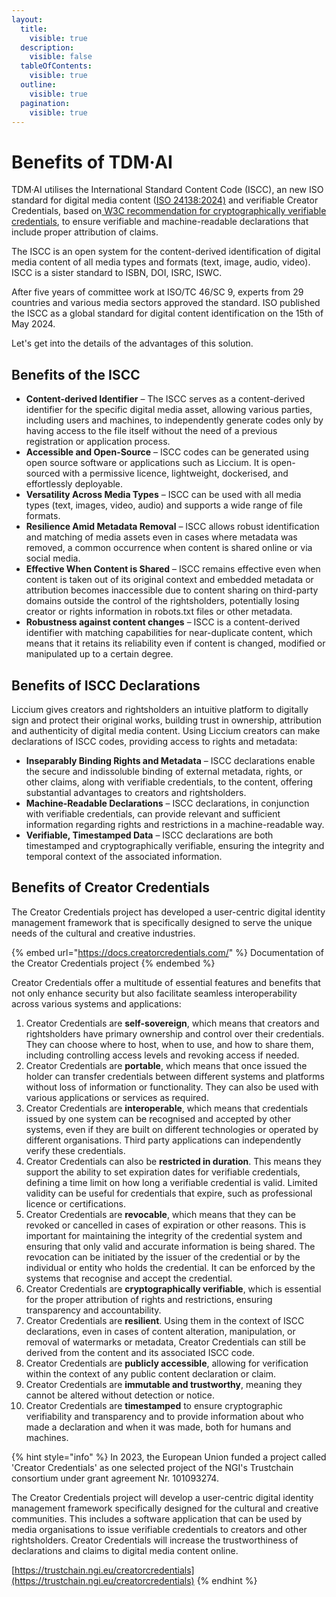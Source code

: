 ```yaml
---
layout:
  title:
    visible: true
  description:
    visible: false
  tableOfContents:
    visible: true
  outline:
    visible: true
  pagination:
    visible: true
---
```


# Benefits of TDM·AI

TDM·AI utilises the International Standard Content Code (ISCC), an new ISO standard for digital media content ([ISO 24138:2024)](https://www.iso.org/standard/77899.html) and verifiable Creator Credentials, based on[ W3C recommendation for cryptographically verifiable credentials](https://www.w3.org/TR/vc-data-model-2.0/), to ensure verifiable and machine-readable declarations that include proper attribution of claims.&#x20;

The ISCC is an open system for the content-derived identification of digital media content of all media types and formats (text, image, audio, video).  ISCC is a sister standard to ISBN, DOI, ISRC, ISWC.

After five years of committee work at ISO/TC 46/SC 9, experts from 29 countries and various media sectors approved the standard. ISO published the ISCC as a global standard for digital content identification on the 15th of May 2024.

Let's get into the details of the advantages of this solution.&#x20;

## Benefits of the ISCC

* **Content-derived Identifier** – The ISCC serves as a content-derived identifier for the specific digital media asset, allowing various parties, including users and machines, to independently generate codes only by having access to the file itself without the need of a previous registration or application process.
* **Accessible and Open-Source** – ISCC codes can be generated using open source software or applications such as Liccium. It is open-sourced with a permissive licence, lightweight, dockerised, and effortlessly deployable.&#x20;
* **Versatility Across Media Types** – ISCC can be used with all media types (text, images, video, audio) and supports a wide range of file formats.
* **Resilience Amid Metadata Removal** – ISCC allows robust identification and matching of media assets even in cases where metadata was removed, a common occurrence when content is shared online or via social media.
* **Effective When Content is Shared** – ISCC remains effective even when content is taken out of its original context and embedded metadata or attribution becomes inaccessible due to content sharing on third-party domains outside the control of the rightsholders, potentially losing creator or rights information in robots.txt files or other metadata.
* **Robustness against content changes** – ISCC is a content-derived identifier with matching capabilities for near-duplicate content, which means that it retains its reliability even if content is changed, modified or manipulated up to a certain degree.

## Benefits of ISCC Declarations

Liccium gives creators and rightsholders an intuitive platform to digitally sign and protect their original works, building trust in ownership, attribution and authenticity of digital media content. Using Liccium creators can make declarations of ISCC codes, providing access to rights and metadata:

* **Inseparably Binding Rights and Metadata** – ISCC declarations enable the secure and indissoluble binding of external metadata, rights, or other claims, along with verifiable credentials, to the content, offering substantial advantages to creators and rightsholders.
* **Machine-Readable Declarations** – ISCC declarations, in conjunction with verifiable credentials, can provide relevant and sufficient information regarding rights and restrictions in a machine-readable way.
* **Verifiable, Timestamped Data** – ISCC declarations are both timestamped and cryptographically verifiable, ensuring the integrity and temporal context of the associated information.

## Benefits of Creator Credentials

The Creator Credentials project has developed a user-centric digital identity management framework that is specifically designed to serve the unique needs of the cultural and creative industries.&#x20;

{% embed url="https://docs.creatorcredentials.com/" %}
Documentation of the Creator Credentials project
{% endembed %}

Creator Credentials offer a multitude of essential features and benefits that not only enhance security but also facilitate seamless interoperability across various systems and applications:

1. Creator Credentials are **self-sovereign**, which means that creators and rightsholders have primary ownership and control over their credentials. They can choose where to host, when to use, and how to share them, including controlling access levels and revoking access if needed.
2. Creator Credentials are **portable**, which means that once issued the holder can transfer credentials between different systems and platforms without loss of information or functionality. They can also be used with various applications or services as required.
3. Creator Credentials are **interoperable**, which means that credentials issued by one system can be recognised and accepted by other systems, even if they are built on different technologies or operated by different organisations. Third party applications can independently verify these credentials.
4. Creator Credentials  can also be **restricted in duration**. This means they support the ability to set expiration dates for verifiable credentials, defining a time limit on how long a verifiable credential is valid. Limited validity can be useful for credentials that expire, such as professional licence or certifications.
5. Creator Credentials  are **revocable**, which means that they can be revoked or cancelled in cases of expiration or other reasons. This is important for maintaining the integrity of the credential system and ensuring that only valid and accurate information is being shared. The revocation can be initiated by the issuer of the credential or by the individual or entity who holds the credential. It can be enforced by the systems that recognise and accept the credential.
6. Creator Credentials are **cryptographically verifiable**, which is essential for the proper attribution of rights and restrictions, ensuring transparency and accountability.
7. Creator Credentials are **resilient**. Using them in the context of ISCC declarations, even in cases of content alteration, manipulation, or removal of watermarks or metadata, Creator Credentials can still be derived from the content and its associated ISCC code.
8. Creator Credentials are **publicly accessible**, allowing for verification within the context of any public content declaration or claim.
9. Creator Credentials are **immutable and trustworthy**, meaning they cannot be altered without detection or notice.
10. Creator Credentials are **timestamped** to ensure cryptographic verifiability and transparency and to provide information about who made a declaration and when it was made, both for humans and machines.

{% hint style="info" %}
In 2023, the European Union funded a project called 'Creator Credentials' as one selected project of the NGI's Trustchain consortium under grant agreement Nr. 101093274.&#x20;

The Creator Credentials project will develop a user-centric digital identity management framework specifically designed for the cultural and creative communities. This includes a software application that can be used by media organisations to issue verifiable credentials to creators and other rightsholders. Creator Credentials will increase the trustworthiness of declarations and claims to digital media content online.

[https://trustchain.ngi.eu/creatorcredentials](https://trustchain.ngi.eu/creatorcredentials)
{% endhint %}

